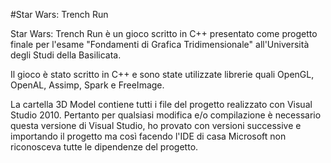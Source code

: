 #Star Wars: Trench Run

Star Wars: Trench Run è un gioco scritto in C++ presentato come progetto finale
per l'esame "Fondamenti di Grafica Tridimensionale" all'Università degli Studi della Basilicata.

Il gioco è stato scritto in C++ e sono state utilizzate librerie quali OpenGL, OpenAL, Assimp, Spark e FreeImage.

La cartella 3D Model contiene tutti i file del progetto realizzato con Visual Studio 2010. Pertanto per qualsiasi modifica e/o compilazione è necessario questa versione di Visual Studio, ho provato con versioni successive e importando il progetto ma così facendo l'IDE di casa Microsoft non riconosceva tutte le dipendenze del progetto.
